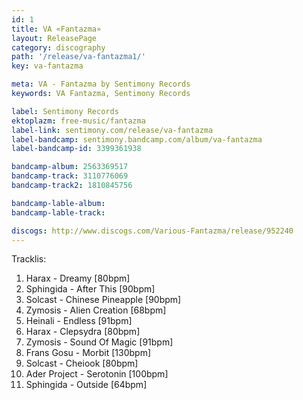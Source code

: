 ```yaml
---
id: 1
title: VA «Fantazma»
layout: ReleasePage
category: discography
path: '/release/va-fantazma1/'
key: va-fantazma

meta: VA - Fantazma by Sentimony Records
keywords: VA Fantazma, Sentimony Records

label: Sentimony Records
ektoplazm: free-music/fantazma
label-link: sentimony.com/release/va-fantazma
label-bandcamp: sentimony.bandcamp.com/album/va-fantazma
label-bandcamp-id: 3399361938

bandcamp-album: 2563369517
bandcamp-track: 3110776069
bandcamp-track2: 1810845756

bandcamp-lable-album: 
bandcamp-lable-track: 

discogs: http://www.discogs.com/Various-Fantazma/release/952240
---
```


Tracklis:

01. Harax - Dreamy [80bpm]
02. Sphingida - After This [90bpm]
03. Solcast - Chinese Pineapple [90bpm]
04. Zymosis - Alien Creation [68bpm]
05. Heinali - Endless [91bpm]
06. Harax - Clepsydra [80bpm]
07. Zymosis - Sound Of Magic [91bpm]
08. Frans Gosu - Morbit [130bpm]
09. Solcast - Cheiook [80bpm]
10. Ader Project - Serotonin [100bpm]
11. Sphingida - Outside [64bpm]
